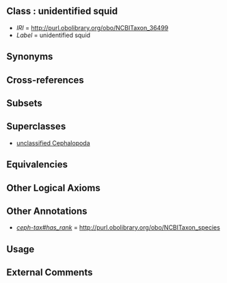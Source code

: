 
## Class : unidentified squid

 * *IRI* = http://purl.obolibrary.org/obo/NCBITaxon_36499
 * *Label* = unidentified squid

## Synonyms


## Cross-references


## Subsets


## Superclasses

 * [unclassified Cephalopoda](../../NCBITaxon/25/NCBITaxon_58125.md)

## Equivalencies


## Other Logical Axioms


## Other Annotations

 * *[ceph-tax#has_rank](../../ceph-tax#has/nk/ceph-tax#has_rank.md)* = http://purl.obolibrary.org/obo/NCBITaxon_species

## Usage


## External Comments

